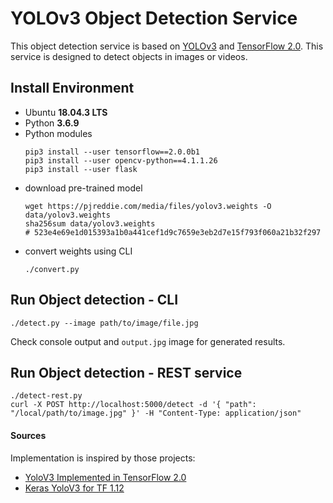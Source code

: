 # YOLOv3 Object Detection Service
This object detection service is based on [YOLOv3](https://pjreddie.com/darknet/yolo/) 
and [TensorFlow 2.0](https://www.tensorflow.org/guide/effective_tf2).
This service is designed to detect objects in images or videos. 

## Install Environment
* Ubuntu __18.04.3 LTS__
* Python __3.6.9__
* Python modules
  ```
  pip3 install --user tensorflow==2.0.0b1
  pip3 install --user opencv-python==4.1.1.26
  pip3 install --user flask
  ``` 
* download pre-trained model
  ```
  wget https://pjreddie.com/media/files/yolov3.weights -O data/yolov3.weights
  sha256sum data/yolov3.weights
  # 523e4e69e1d015393a1b0a441cef1d9c7659e3eb2d7e15f793f060a21b32f297
  ```
* convert weights using CLI
  ```
  ./convert.py
  ```  

## Run Object detection - CLI  
```
./detect.py --image path/to/image/file.jpg
```
Check console output and ``output.jpg`` image for generated results.

## Run Object detection - REST service
```
./detect-rest.py 
curl -X POST http://localhost:5000/detect -d '{ "path": "/local/path/to/image.jpg" }' -H "Content-Type: application/json"
```

#### Sources
Implementation is inspired by those projects:
* [YoloV3 Implemented in TensorFlow 2.0](https://github.com/zzh8829/yolov3-tf2)
* [Keras YoloV3 for TF 1.12](https://github.com/qqwweee/keras-yolo3)
  